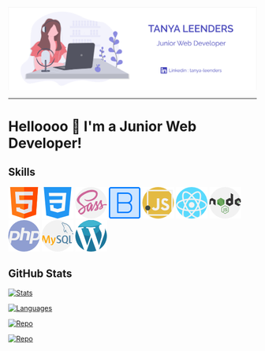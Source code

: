 [![Header](ressources/header.png "Header")](https://tanya-amber-l.github.io/Tanya-Leenders/)

---

# Helloooo 👋 I'm a Junior Web Developer!

## Skills 
![HTML](ressources/html.png)
![CSS](ressources/css-3.png)
![SCSS](ressources/sass.png)
![Bootstrap](ressources/bootstrap.png)
![JavaScript](ressources/javascript.png)
![React](ressources/react.png)
![nodeJS](ressources/nodejs.png)
![PHP](ressources/php.png)
![MySQL](ressources/mysql.png)
![Wordpress](ressources/wordpress.png)

## GitHub Stats
[![Stats](https://github-readme-stats.vercel.app/api?username=Tanya-Amber-L&show_icons=true&line_height=27&count_private=true&t&hide=prs,issues&hide_title=true&theme=prussian)](https://github.com/Tanya-Amber-L/Tanya-Amber-L)

[![Languages](https://github-readme-stats.vercel.app/api/top-langs/?username=Tanya-Amber-L&layout=compact&card_width=440&hide=hack&theme=prussian)](https://github.com/Tanya-Amber-L/Tanya-Amber-L)

[![Repo](https://github-readme-stats.vercel.app/api/pin/?username=Tanya-Amber-L&repo=Registration-form&theme=prussian)](https://github.com/Tanya-Amber-L/Registration-form)

[![Repo](https://github-readme-stats.vercel.app/api/pin/?username=Tanya-Amber-L&repo=Tic-Tac-Toe&theme=prussian)](https://github.com/Tanya-Amber-L/Tic-Tac-Toe)
